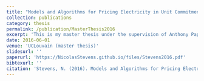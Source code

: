 ```yaml
---
title: "Models and Algorithms for Pricing Electricity in Unit Commitment"
collection: publications
category: thesis
permalink: /publication/MasterThesis2016
excerpt: 'This is my master thesis under the supervision of Anthony Papavasiliou and Gauthier De Maere, with Yurii Nesterov and Yves Smeers as jury members. The thesis recieved the ICTEAM Master Thesis Award.'
date: 2016-06-01
venue: 'UCLouvain (master thesis)'
slidesurl: ''
paperurl: 'https://NicolasStevens.github.io/files/Stevens2016.pdf'
bibtexurl: ''
citation: 'Stevens, N. (2016). Models and Algorithms for Pricing Electricity in Unit Commitment (Master thesis, UCLouvain).'
---
```

